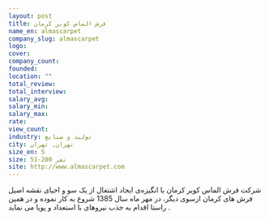 ```yaml
---
layout: post
title: فرش الماس کویر کرمان 
name_en: almascarpet
company_slug: almascarpet
logo: 
cover: 
company_count:
founded:
location: ""
total_review: 
total_interview: 
salary_avg: 
salary_min: 
salary_max: 
rate: 
view_count: 
industry: تولید و صنایع
city: تهران, تهران
size_en: S
size: 51-200 نفر
site: http://www.almascarpet.com
---
```


شرکت فرش الماس کویر کرمان با انگیزه‌ی ایجاد اشتغال از یک سو و احیای نقشه اصیل فرش ‌های کرمان ازسوی دیگر، در مهر ماه سال 1385 شروع به کار نموده و در همین راستا اقدام به جذب نیروهای با استعداد و پویا می نماید .

